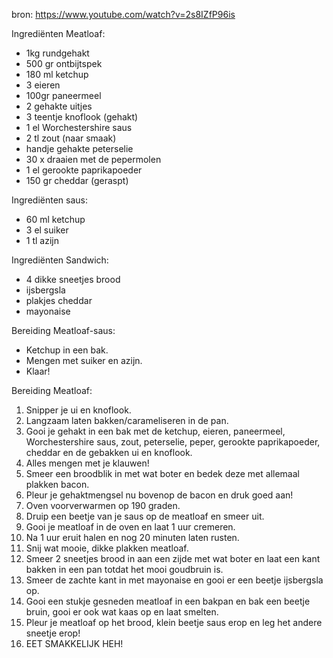 bron: <https://www.youtube.com/watch?v=2s8IZfP96is>

Ingrediënten Meatloaf:

- 1kg rundgehakt
- 500 gr ontbijtspek
- 180 ml ketchup
- 3 eieren
- 100gr paneermeel
- 2 gehakte uitjes
- 3 teentje knoflook (gehakt)
- 1 el Worchestershire saus
- 2 tl zout (naar smaak)
- handje gehakte peterselie
- 30 x draaien met de pepermolen
- 1 el gerookte paprikapoeder
- 150 gr cheddar (geraspt)

Ingrediënten saus:

- 60 ml ketchup
- 3 el suiker
- 1 tl azijn

Ingrediënten Sandwich:

- 4 dikke sneetjes brood
- ijsbergsla
- plakjes cheddar
- mayonaise

Bereiding Meatloaf-saus:

- Ketchup in een bak.
- Mengen met suiker en azijn.
- Klaar!

Bereiding Meatloaf:

1. Snipper je ui en knoflook.
2. Langzaam laten bakken/carameliseren in de pan.
3. Gooi je gehakt in een bak met de ketchup, eieren, paneermeel, Worchestershire saus, zout, peterselie, peper, gerookte paprikapoeder, cheddar en de gebakken ui en knoflook.
4. Alles mengen met je klauwen!
5. Smeer een broodblik in met wat boter en bedek deze met allemaal plakken bacon.
6. Pleur je gehaktmengsel nu bovenop de bacon en druk goed aan!
7. Oven voorverwarmen op 190 graden.
8. Druip een beetje van je saus op de meatloaf en smeer uit.
9. Gooi je meatloaf in de oven en laat 1 uur cremeren.
10. Na 1 uur eruit halen en nog 20 minuten laten rusten.
11. Snij wat mooie, dikke plakken meatloaf.
12. Smeer 2 sneetjes brood in aan een zijde met wat boter en laat een kant bakken in een pan totdat het mooi goudbruin is.
13. Smeer de zachte kant in met mayonaise en gooi er een beetje ijsbergsla op.
14. Gooi een stukje gesneden meatloaf in een bakpan en bak een beetje bruin, gooi er ook wat kaas op en laat smelten.
15. Pleur je meatloaf op het brood, klein beetje saus erop en leg het andere sneetje erop!
16. EET SMAKKELIJK HEH!
